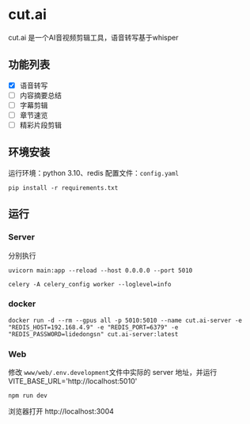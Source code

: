 # cut.ai

cut.ai 是一个AI音视频剪辑工具，语音转写基于whisper

## 功能列表

- [x] 语音转写
- [ ] 内容摘要总结
- [ ] 字幕剪辑
- [ ] 章节速览
- [ ] 精彩片段剪辑

## 环境安装

运行环境：python 3.10、redis
配置文件：`config.yaml`

``` shell
pip install -r requirements.txt
```

## 运行

### Server

分别执行
``` shell
uvicorn main:app --reload --host 0.0.0.0 --port 5010
```

``` shell
celery -A celery_config worker --loglevel=info 
```

### docker

``` shell
docker run -d --rm --gpus all -p 5010:5010 --name cut.ai-server -e "REDIS_HOST=192.168.4.9" -e "REDIS_PORT=6379" -e "REDIS_PASSWORD=lidedongsn" cut.ai-server:latest 
```

### Web
修改 `www/web/.env.development`文件中实际的 server 地址，并运行
VITE_BASE_URL='http://localhost:5010'

``` shell
npm run dev
```
浏览器打开 http://localhost:3004